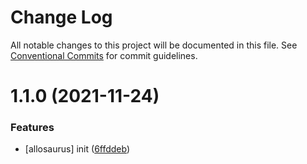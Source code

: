 # Change Log

All notable changes to this project will be documented in this file.
See [Conventional Commits](https://conventionalcommits.org) for commit guidelines.

# 1.1.0 (2021-11-24)


### Features

* [allosaurus] init ([6ffddeb](https://github.com/hamza-ghufran/repo-packages/commit/6ffddeb01e5a9c747fc969ccc6dcf21be0ed7b65))
